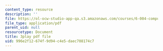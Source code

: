 ```yaml
---
content_type: resource
description: ''
file: https://ol-ocw-studio-app-qa.s3.amazonaws.com/courses/6-004-computation-structures-spring-2017/996e2f12674f9d94c4e5daec708174c7_-bWtembpQjU.pdf
file_type: application/pdf
parent_uid: null
resourcetype: Document
title: 3play pdf file
uid: 996e2f12-674f-9d94-c4e5-daec708174c7
---
```

